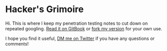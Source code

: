 # Hacker's Grimoire

Hi. This is where I keep my penetration testing notes to cut down on repeated googling. [Read it on GitBook](https://vulp3cula.gitbook.io/hackers-grimoire/) or [fork my version](https://github.com/vulp3cula/hackers-grimoire) for your own use.

I hope you find it useful, [DM me on Twitter](https://twitter.com/hizeena) if you have any questions or comments!

